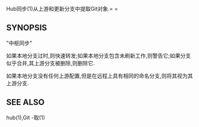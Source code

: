 
Hub同步(1)从上游和更新分支中提取Git对象.= =

## SYNOPSIS

"中枢同步"

如果本地分支过时,则快速转发;如果本地分支包含未刷新工作,则警告它;如果分支似乎合并,其上游分支被删除,则删除它.

如果本地分支没有任何上游配置,但是在远程上具有相同的命名分支,则将其视为其上游分支.

## SEE ALSO

hub(1),Git -取(1)
